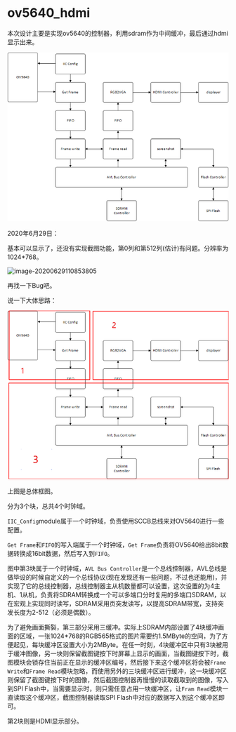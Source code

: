 # ov5640_hdmi
本次设计主要是实现ov5640的控制器，利用sdram作为中间缓冲，最后通过hdmi显示出来。

![总体框架图](README/%E6%80%BB%E4%BD%93%E6%A1%86%E6%9E%B6%E5%9B%BE.png)

2020年6月29日：

基本可以显示了，还没有实现截图功能，第0列和第512列(估计)有问题。分辨率为1024*768。

![image-20200629110853805](README/image-20200629110853805.png)

再找一下Bug吧。

说一下大体思路：

![总体框架图](README/%E6%80%BB%E4%BD%93%E6%A1%86%E6%9E%B6%E5%9B%BE-1593400377242.png)

上图是总体框图。

分为3个块，总共4个时钟域。

`IIC_Config`module属于一个时钟域，负责使用SCCB总线来对OV5640进行一些配置。

`Get Frame`和`FIFO`的写入端属于一个时钟域，`Get Frame`负责将OV5640给出8bit数据转换成16bit数据，然后写入到`FIFO`。

图中第3块属于一个时钟域，`AVL Bus Controller`是一个总线控制器，AVL总线是做毕设的时候自定义的一个总线协议(现在发现还有一些问题，不过也还能用)，并实现了它的总线控制器，总线控制器主从机数量都可以设置，这次设置的为4主机、1从机，负责将SDRAM转换成一个可以多端口分时复用的多端口SDRAM，以在宏观上实现同时读写，SDRAM采用页突发读写，以提高SDRAM带宽，支持突发长度为2-512（必须是偶数）。

为了避免画面撕裂，第三部分采用三缓冲。实际上SDRAM内部设置了4块缓冲画面的区域，一张1024*768的RGB565格式的图片需要约1.5MByte的空间，为了方便起见，每块缓冲区设置大小为2MByte。在任一时刻，4块缓冲区中只有3块被用于缓冲图像，另一块则保留截图键按下时屏幕上显示的画面，当截图键按下时，截图模块会锁存住当前正在显示的缓冲区编号，然后接下来这个缓冲区将会被`Frame Write`和`Frame Read`模块忽略，而使用另外的三块缓冲区进行缓冲，这一块缓冲区则保留了截图键按下时的图像，然后截图控制器再慢慢的读取截取到的图像，写入到SPI Flash中，当需要显示时，则只需任意占用一块缓冲区，让`Fram Read`模块一直读取这个缓冲区，截图控制器读取SPI Flash中对应的数据写入到这个缓冲区即可。

第2块则是HDMI显示部分。